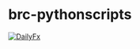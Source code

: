 # brc-pythonscripts
[![DailyFx](https://github.com/nattanarcilla/brc-pythonscripts/actions/workflows/DailyFx.yml/badge.svg)](https://github.com/nattanarcilla/brc-pythonscripts/actions/workflows/DailyFx.yml)
